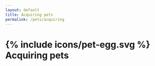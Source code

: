 ```yaml
---
layout: default
title: Acquiring pets
permalink: /pets/acquiring
---
```


<h1 class="page-title">
  <span class="page-title__icon">{% include icons/pet-egg.svg %}</span>
  <span class="page-title__text">Acquiring pets</span>
</h1>
